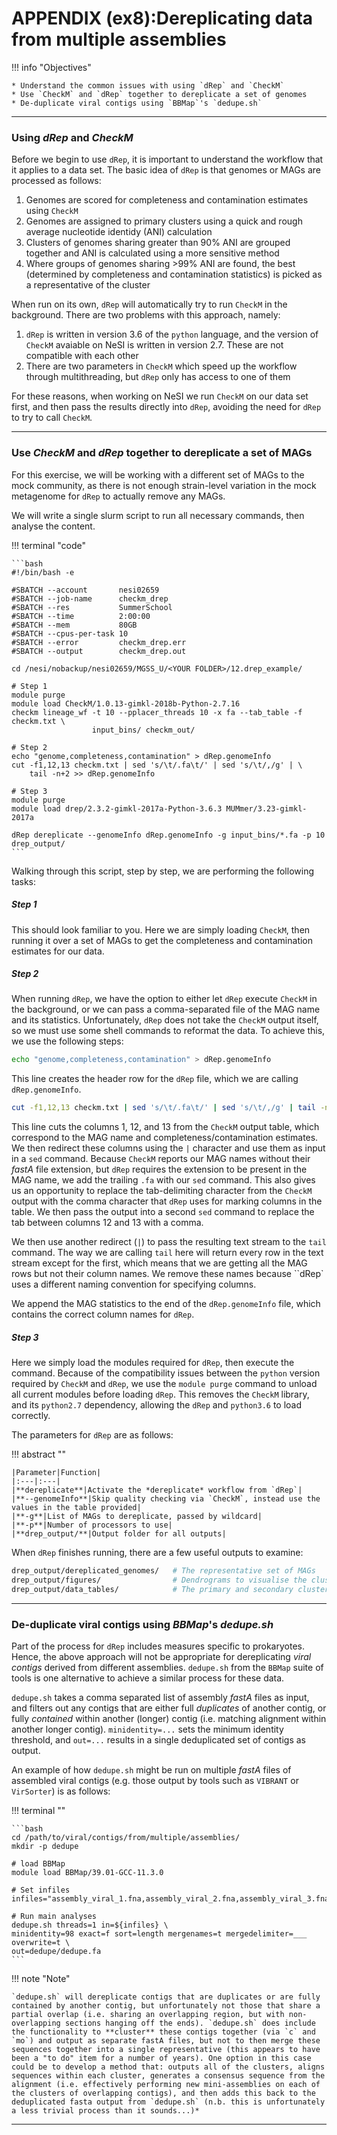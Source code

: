 # APPENDIX (ex8):Dereplicating data from multiple assemblies

!!! info "Objectives"

    * Understand the common issues with using `dRep` and `CheckM`
    * Use `CheckM` and `dRep` together to dereplicate a set of genomes
    * De-duplicate viral contigs using `BBMap`'s `dedupe.sh`

---

### Using *dRep* and *CheckM*

Before we begin to use `dRep`, it is important to understand the workflow that it applies to a data set. The basic idea of `dRep` is that genomes or MAGs are processed as follows:

1. Genomes are scored for completeness and contamination estimates using `CheckM`
1. Genomes are assigned to primary clusters using a quick and rough average nucleotide identidy (ANI) calculation
1. Clusters of genomes sharing greater than 90% ANI are grouped together and ANI is calculated using a more sensitive method
1. Where groups of genomes sharing >99% ANI are found, the best (determined by completeness and contamination statistics) is picked as a representative of the cluster

When run on its own, `dRep` will automatically try to run `CheckM` in the background. There are two problems with this approach, namely:

1. `dRep` is written in version 3.6 of the `python` language, and the version of `CheckM` avaiable on NeSI is written in version 2.7. These are not compatible with each other
1. There are two parameters in `CheckM` which speed up the workflow through multithreading, but `dRep` only has access to one of them

For these reasons, when working on NeSI we run `CheckM` on our data set first, and then pass the results directly into `dRep`, avoiding the need for `dRep` to try to call `CheckM`.

---

### Use *CheckM* and *dRep* together to dereplicate a set of MAGs

For this exercise, we will be working with a different set of MAGs to the mock community, as there is not enough strain-level variation in the mock metagenome for `dRep` to actually remove any MAGs.

We will write a single slurm script to run all necessary commands, then analyse the content.

!!! terminal "code"

    ```bash
    #!/bin/bash -e

    #SBATCH --account       nesi02659
    #SBATCH --job-name      checkm_drep
    #SBATCH --res           SummerSchool
    #SBATCH --time          2:00:00
    #SBATCH --mem           80GB
    #SBATCH --cpus-per-task 10
    #SBATCH --error         checkm_drep.err
    #SBATCH --output        checkm_drep.out

    cd /nesi/nobackup/nesi02659/MGSS_U/<YOUR FOLDER>/12.drep_example/

    # Step 1
    module purge
    module load CheckM/1.0.13-gimkl-2018b-Python-2.7.16
    checkm lineage_wf -t 10 --pplacer_threads 10 -x fa --tab_table -f checkm.txt \
                      input_bins/ checkm_out/

    # Step 2
    echo "genome,completeness,contamination" > dRep.genomeInfo
    cut -f1,12,13 checkm.txt | sed 's/\t/.fa\t/' | sed 's/\t/,/g' | \
        tail -n+2 >> dRep.genomeInfo

    # Step 3
    module purge
    module load drep/2.3.2-gimkl-2017a-Python-3.6.3 MUMmer/3.23-gimkl-2017a

    dRep dereplicate --genomeInfo dRep.genomeInfo -g input_bins/*.fa -p 10 drep_output/
    ```

Walking through this script, step by step, we are performing the following tasks:

##### Step 1

This should look familiar to you. Here we are simply loading `CheckM`, then running it over a set of MAGs to get the completeness and contamination estimates for our data.

##### Step 2

When running `dRep`, we have the option to either let `dRep` execute `CheckM` in the background, or we can pass a comma-separated file of the MAG name and its statistics. Unfortunately, `dRep` does not take the `CheckM` output itself, so we must use some shell commands to reformat the data. To achieve this, we use the following steps:

```bash
echo "genome,completeness,contamination" > dRep.genomeInfo
```

This line creates the header row for the `dRep` file, which we are calling `dRep.genomeInfo`.

```bash
cut -f1,12,13 checkm.txt | sed 's/\t/.fa\t/' | sed 's/\t/,/g' | tail -n+2 >> dRep.genomeInfo
```

This line cuts the columns 1, 12, and 13 from the `CheckM` output table, which correspond to the MAG name and completeness/contamination estimates. We then redirect these columns using the `|` character and use them as input in a `sed` command. Because `CheckM` reports our MAG names without their *fastA* file extension, but `dRep` requires the extension to be present in the MAG name, we add the trailing `.fa` with our `sed` command. This also gives us an opportunity to replace the tab-delimiting character from the `CheckM` output with the comma character that `dRep` uses for marking columns in the table. We then pass the output into a second `sed` command to replace the tab between columns 12 and 13 with a comma.

We then use another redirect (`|`) to pass the resulting text stream to the `tail` command. The way we are calling `tail` here will return every row in the text stream except for the first, which means that we are getting all the MAG rows but not their column names. We remove these names because ``dRep` uses a different naming convention for specifying columns.

We append the MAG statistics to the end of the `dRep.genomeInfo` file, which contains the correct column names for `dRep`.

##### Step 3

Here we simply load the modules required for `dRep`, then execute the command. Because of the compatibility issues between the `python` version required by `CheckM` and `dRep`, we use the `module purge` command to unload all current modules before loading `dRep`. This removes the `CheckM` library, and its `python2.7` dependency, allowing the `dRep` and `python3.6` to load correctly.

The parameters for `dRep` are as follows:

!!! abstract ""

    |Parameter|Function|
    |:---|:---|
    |**dereplicate**|Activate the *dereplicate* workflow from `dRep`|
    |**--genomeInfo**|Skip quality checking via `CheckM`, instead use the values in the table provided|
    |**-g**|List of MAGs to dereplicate, passed by wildcard|
    |**-p**|Number of processors to use|
    |**drep_output/**|Output folder for all outputs|

When `dRep` finishes running, there are a few useful outputs to examine:

```bash
drep_output/dereplicated_genomes/   # The representative set of MAGs
drep_output/figures/                # Dendrograms to visualise the clustering of genomes
drep_output/data_tables/            # The primary and secondary clustering of the MAGs, and scoring information
```

---

### De-duplicate viral contigs using *BBMap*'s *dedupe.sh*

Part of the process for `dRep` includes measures specific to prokaryotes. Hence, the above approach will not be appropriate for dereplicating *viral contigs* derived from different assemblies. `dedupe.sh` from the `BBMap` suite of tools is one alternative to achieve a similar process for these data.

`dedupe.sh` takes a comma separated list of assembly *fastA* files as input, and filters out any contigs that are either full *duplicates* of another contig, or fully *contained* within another (longer) contig (i.e. matching alignment within another longer contig). `minidentity=...` sets the minimum identity threshold, and `out=...` results in a single deduplicated set of contigs as output.

An example of how `dedupe.sh` might be run on multiple *fastA* files of assembled viral contigs (e.g. those output by tools such as `VIBRANT` or `VirSorter`) is as follows:

!!! terminal ""

    ```bash
    cd /path/to/viral/contigs/from/multiple/assemblies/
    mkdir -p dedupe
    
    # load BBMap
    module load BBMap/39.01-GCC-11.3.0
    
    # Set infiles
    infiles="assembly_viral_1.fna,assembly_viral_2.fna,assembly_viral_3.fna,assembly_viral_4.fna"
    
    # Run main analyses 
    dedupe.sh threads=1 in=${infiles} \
    minidentity=98 exact=f sort=length mergenames=t mergedelimiter=___ overwrite=t \
    out=dedupe/dedupe.fa
    ```

!!! note "Note"

    `dedupe.sh` will dereplicate contigs that are duplicates or are fully contained by another contig, but unfortunately not those that share a partial overlap (i.e. sharing an overlapping region, but with non-overlapping sections hanging off the ends). `dedupe.sh` does include the functionality to **cluster** these contigs together (via `c` and `mo`) and output as separate fastA files, but not to then merge these sequences together into a single representative (this appears to have been a "to do" item for a number of years). One option in this case could be to develop a method that: outputs all of the clusters, aligns sequences within each cluster, generates a consensus sequence from the alignment (i.e. effectively performing new mini-assemblies on each of the clusters of overlapping contigs), and then adds this back to the deduplicated fasta output from `dedupe.sh` (n.b. this is unfortunately a less trivial process than it sounds...)*

---
